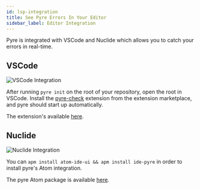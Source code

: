 ```yaml
---
id: lsp-integration
title: See Pyre Errors In Your Editor
sidebar_label: Editor Integration
---
```


Pyre is integrated with VSCode and Nuclide which allows you to catch your errors in real-time.

## VSCode

![VSCode Integration](img/vscode-screenshot.png)

After running `pyre init` on the root of your repository, open the root in VSCode. Install the [pyre-check](https://marketplace.visualstudio.com/items?itemName=fb-pyre-check.pyre-vscode) extension from the extension marketplace, and pyre should start up automatically.

The extension's available [here](https://marketplace.visualstudio.com/items?itemName=fb-pyre-check.pyre-vscode).

## Nuclide

![Nuclide Integration](img/nuclide-screenshot.png)

You can `apm install atom-ide-ui && apm install ide-pyre` in order to install pyre's Atom integration.

The pyre Atom package is available [here](https://atom.io/packages/ide-pyre).
